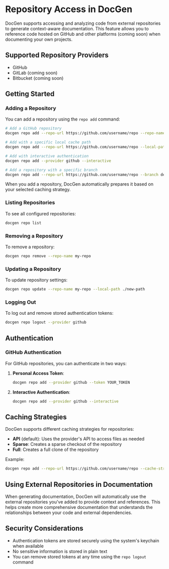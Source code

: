 # Repository Access in DocGen

DocGen supports accessing and analyzing code from external repositories to generate context-aware documentation. This feature allows you to reference code hosted on GitHub and other platforms (coming soon) when documenting your own projects.

## Supported Repository Providers

- GitHub
- GitLab (coming soon)
- Bitbucket (coming soon)

## Getting Started

### Adding a Repository

You can add a repository using the `repo add` command:

```bash
# Add a GitHub repository
docgen repo add --repo-url https://github.com/username/repo --repo-name my-repo

# Add with a specific local cache path
docgen repo add --repo-url https://github.com/username/repo --local-path ./cache/my-repo

# Add with interactive authentication
docgen repo add --provider github --interactive

# Add a repository with a specific branch
docgen repo add --repo-url https://github.com/username/repo --branch develop
```

When you add a repository, DocGen automatically prepares it based on your selected caching strategy.

### Listing Repositories

To see all configured repositories:

```bash
docgen repo list
```

### Removing a Repository

To remove a repository:

```bash
docgen repo remove --repo-name my-repo
```

### Updating a Repository

To update repository settings:

```bash
docgen repo update --repo-name my-repo --local-path ./new-path
```

### Logging Out

To log out and remove stored authentication tokens:

```bash
docgen repo logout --provider github
```

## Authentication

### GitHub Authentication

For GitHub repositories, you can authenticate in two ways:

1. **Personal Access Token**:
   ```bash
   docgen repo add --provider github --token YOUR_TOKEN
   ```

2. **Interactive Authentication**:
   ```bash
   docgen repo add --provider github --interactive
   ```

## Caching Strategies

DocGen supports different caching strategies for repositories:

- **API** (default): Uses the provider's API to access files as needed
- **Sparse**: Creates a sparse checkout of the repository
- **Full**: Creates a full clone of the repository

Example:
```bash
docgen repo add --repo-url https://github.com/username/repo --cache-strategy sparse
```

## Using External Repositories in Documentation

When generating documentation, DocGen will automatically use the external repositories you've added to provide context and references. This helps create more comprehensive documentation that understands the relationships between your code and external dependencies.

## Security Considerations

- Authentication tokens are stored securely using the system's keychain when available
- No sensitive information is stored in plain text
- You can remove stored tokens at any time using the `repo logout` command 